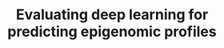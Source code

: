 ---
title:  "Evaluating deep learning for predicting epigenomic profiles"
excerpt: "Nature Machine Intellegience, 2022"
layout: single
header:
  teaser: /assets/images/evaluation.jpeg
---